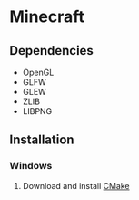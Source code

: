 # Minecraft

## Dependencies
- OpenGL
- GLFW
- GLEW
- ZLIB
- LIBPNG

## Installation
### Windows
1) Download and install <a href="https://cmake.org/">CMake</a>
